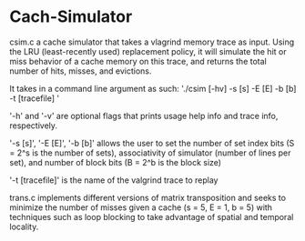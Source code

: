 # Cach-Simulator

csim.c a cache simulator that takes a vlagrind memory trace as input. 
Using the LRU (least-recently used) replacement policy, it will simulate the hit or miss behavior 
of a cache memory on this trace, and returns the total number of hits, misses, and evictions. 

It takes in a command line argument as such:
'./csim [-hv] -s [s] -E [E] -b [b] -t [tracefile] '

'-h' and '-v' are optional flags that prints usage help info and trace info, respectively. 

'-s [s]', '-E [E]', '-b [b]' allows the user to set the number of set index bits (S = 2^s is the number of sets),  associativity of simulator (number of lines per set), and number of block bits (B = 2^b is the block size)

'-t [tracefile]' is the name of the valgrind trace to replay

trans.c implements different versions of matrix transposition and seeks to 
minimize the number of misses given a cache (s = 5, E = 1, b = 5) with techniques
such as loop blocking to take advantage of spatial and temporal locality.
